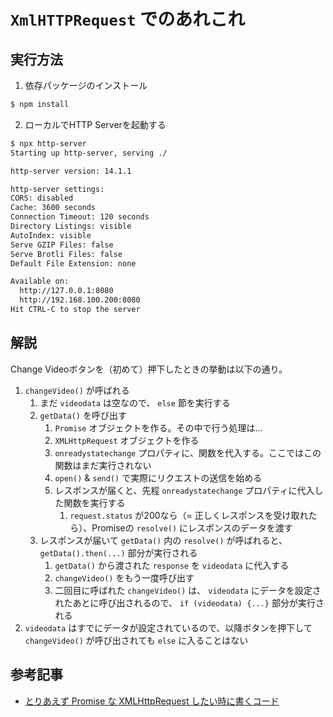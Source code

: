 `XmlHTTPRequest` でのあれこれ
===========================

実行方法
-------

1. 依存パッケージのインストール

```bash
$ npm install
```

2. ローカルでHTTP Serverを起動する

```bash
$ npx http-server
Starting up http-server, serving ./

http-server version: 14.1.1

http-server settings: 
CORS: disabled
Cache: 3600 seconds
Connection Timeout: 120 seconds
Directory Listings: visible
AutoIndex: visible
Serve GZIP Files: false
Serve Brotli Files: false
Default File Extension: none

Available on:
  http://127.0.0.1:8080
  http://192.168.100.200:8080
Hit CTRL-C to stop the server
```

解説
----

Change Videoボタンを（初めて）押下したときの挙動は以下の通り。

1. `changeVideo()` が呼ばれる
    1. まだ `videodata` は空なので、 `else` 節を実行する
    2. `getData()` を呼び出す
        1. `Promise` オブジェクトを作る。その中で行う処理は…
        2. `XMLHttpRequest` オブジェクトを作る
        3. `onreadystatechange` プロパティに、関数を代入する。ここではこの関数はまだ実行されない
        4. `open()` & `send()` で実際にリクエストの送信を始める
        5. レスポンスが届くと、先程 `onreadystatechange` プロパティに代入した関数を実行する
            1. `request.status` が200なら（= 正しくレスポンスを受け取れたら）、Promiseの `resolve()` にレスポンスのデータを渡す
    3. レスポンスが届いて `getData()` 内の `resolve()` が呼ばれると、 `getData().then(...)` 部分が実行される
        1. `getData()` から渡された `response` を `videodata` に代入する
        2. `changeVideo()` をもう一度呼び出す
        3. 二回目に呼ばれた `changeVideo()` は、 `videodata` にデータを設定されたあとに呼び出されるので、 `if (videodata) {...}` 部分が実行される
2. `videodata` はすでにデータが設定されているので、以降ボタンを押下して `changeVideo()` が呼び出されても `else` に入ることはない


参考記事
-------

- [とりあえず Promise な XMLHttpRequest したい時に書くコード](https://qiita.com/terunuma/items/837b5f4efc4b72d08fb5)
